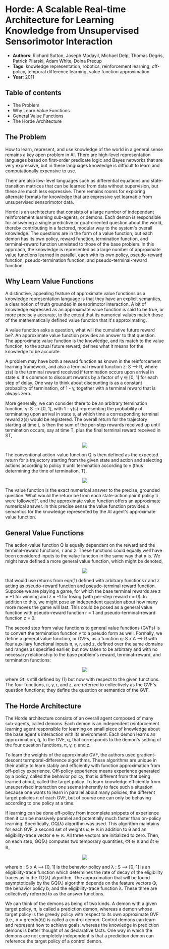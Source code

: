 # Horde: A Scalable Real-time Architecture for Learning Knowledge from Unsupervised Sensorimotor Interaction
+ **Authors**: Richard Sutton, Joseph Modayil, Michael Delp, Thomas Degris, Patrick Pilarski, Adam White, Doina Precup
+ **Tags**: knowledge representation, robotics, reinforcement learning, off-policy, temporal difference learning, value function approximation
+ **Year**: 2011

## Table of contents
+ The Problem
+ Why Learn Value Functions
+ General Value Functions
+ The Horde Architecture

## The Problem
How to learn, represent, and use knowledge of the world in a general sense remains a key open problem in AI. There are high-level representation languages based on first-order predicate logic and Bayes networks that are very expressive, but in these languages knowledge is difficult to learn and computationally expensive to use.

There are also low-level languages such as differential equations and state-transition matrices that can be learned from data without supervision, but these are much less expressive. There remains rooms for exploring alternate formats for knowledge that are expressive yet learnable from unsupervised sensorimotor data.


Horde is an architecture that consists of a large number of independant reinforcement learning sub-agents, or demons. Each demon is responsible for answering a single predictive or goal-oriented question about the world, thereby contributing in a factored, modular way to the system's overall knowledge. The questions are in the form of a value function, but each demon has its own policy, reward function, termination function, and terminal-reward function unrelated to those of the base problem. In this approach, the knowledge is represented as a large number of approximate value functions learned in parallel, each with its own policy, pseudo-reward function, pseudo-termination function, and pseudo-terminal-reward function.

## Why Learn Value Functions

A distinctive, appealing feature of approximate value functions as a knowledge representation language is that they have an explicit semantics, a clear notion of truth grounded in sensorimotor interaction. A bit of knowledge expressed as an approximate value function is said to be true, or more precisely accurate, to the extent that its numerical values match those of the mathematically defined value function that it's approximating. 

A value function asks a question, what will the cumulative future reward be?. An approximate value function provides an answer to that question. The approximate value function is the knowledge, and its match to the value function, to the actual future reward, defines what it means for the knowledge to be accurate.

A problem may have both a reward function as known in the reinforcement learning framework, and also a terminal reward function z: S --> R, where z(s) is the terminal reward received if termination occurs upon arrival in state s. It's common to discount rewards by a factor of γ ∈ [0, 1] for each step of delay. One way to think about discounting is as a constant probability of termination, of 1 - γ, together with a terminal reward that is always zero.

More generally, we can consider there to be an arbitrary termination function, γ: S --> [0, 1], with 1 - γ(s) representing the probability of terminating upon arrival in state s, at which time a corresponding terminal reward z(s) would be registered. The overall return for the trajectory starting at time t, is then the sum of the per-step rewards received up until termination occurs, say at time T, plus the final terminal reward received in ST,

<p align="center">
<img src ="https://user-images.githubusercontent.com/19307995/48232278-c1856580-e3b9-11e8-8894-07a68e44d087.png"/>
</p>

The conventional action-value function Q is then defined as the expected return for a trajectory starting from the given state and action and selecting actions according to policy π until termination according to γ (thus determining the time of termination, T),

<p align="center">
<img src ="https://user-images.githubusercontent.com/19307995/48232441-47a1ac00-e3ba-11e8-96e3-6beb73fb17ab.png"/>
</p>

The value function is the exact numerical answer to the precise, grounded question 'What would the return be from each state-action pair if policy π were followed?', and the approximate value function offers an approximate numerical answer. In this precise sense the value function provides a semantics for the knowledge represented by the AI agent's approximate value function.

## General Value Functions

The action-value function Q is equally dependant on the reward and the terminal-reward functions, r and z. These functions could equally well have been considered inputs to the value function in the same way that π is. We might have defined a more general value function, which might be denoted,

<p align="center">
<img src ="https://user-images.githubusercontent.com/19307995/48233054-7c166780-e3bc-11e8-9099-3eb54bb6410d.png"/>
</p>

that would use returns from eqn(1) defined with arbitrary functions r and z acting as pseudo-reward function and pseudo-terminal reward function. Suppose we are playing a game, for which the base terminal rewards are z = +1 for winning and z = -1 for losing (with per-step reward r = 0). In addition to this, we might pose an independent question about how many more moves the game will last. This could be posed as a general value function with pseudo-reward function r = 1 and pseudo-terminal-reward function z = 0.

The second step from value functions to general value functions (GVFs) is to convert the termination function γ to a pseudo form as well. Formally, we define a general value function, or GVFs, as a function q: S x A --> R with four auxiliary functional inputs π, γ, r, and z, defined over the same domains and ranges as specified earlier, but now taken to be arbitrary and with no necessary relationship to the base problem's reward, terminal-reward, and termination functions:

<p align="center">
<img src ="https://user-images.githubusercontent.com/19307995/48294757-06c79700-e48f-11e8-9fe2-f3323aad3fe3.png"/>
</p>

where Gt is still defined by (1) but now with respect to the given functions. The four functions, π, γ, r, and z, are referred to collectively as the GVF's question functions; they define the question or semantics of the GVF.

## The Horde Architecture

The Horde architecture consists of an overall agent composed of many sub-agents, called demons. Each demon is an independent reinforcement learning agent responsible for learning on small piece of knowledge about the base agent's interaction with its environment. Each demon learns an approximation, q̂, to the GVF, q, that corresponds to the demon's setting of the four question functions, π, γ, r, and z.

To learn the weights of the approximate GVF, the authors used gradient-descent termporal-difference algorithms. These algorithms are unique in their ability to learn stably and efficiently with function approximation from off-policy experience. Off-policy experience means experience generated by a policy, called the behavior policy, that is different from that being learned about, called the target policy. To learn knowledge efficiently from unsupervised interaction one seems inherently to face such a situation because one wants to learn in parallel about many policies, the different target policies π of each GVF, but of course one can only be behaving according to one policy at a time.

If learning can be done off-policy from incomplete snippets of experience then it can be massively parallel and potentially much faster than on-policy learning. Specifically, GQ(λ) algorithm was used. This algorithm maintains for each GVF, a second set of weights ω ∈ ℝ in addition to θ and an eligibility-trace vector e ∈ ℝ. All three vectors are initialized to zero. Then, on each step, GQ(λ) computes two temporary quantities, Φ̅t ∈ ℝ and δt ∈ ℝ, 

<p align="center">
<img src ="https://user-images.githubusercontent.com/19307995/48319768-b11ff580-e61a-11e8-9063-67e2b031d2df.png"/>
</p>

where b : S x A --> [0, 1] is the behavior policy and λ : S --> [0, 1] is an eligibility-trace function which determines the rate of decay of the eligibility traces as in the TD(λ) algorithm. The approximation that will be found asymptotically by the GQ(λ) algorithm depends on the feature vectors Φ, the behavior policy b, and the eligibility-trace function λ. These three are collectively referred to as the answer functions. 

We can think of the demons as being of two kinds. A demon with a given target policy, π, is called a prediction demon, whereas a demon whose target policy is the greedy policy with respect to its own approximate GVF (i.e., π = greedy(q̂)) is called a control demon. Control demons can learn and represent how to achieve goals, whereas the knowledge in prediction demons is better thought of as declarative facts. One way in which the demons are not completely independent is that a prediction demon can reference the target policy of a control demon.











































